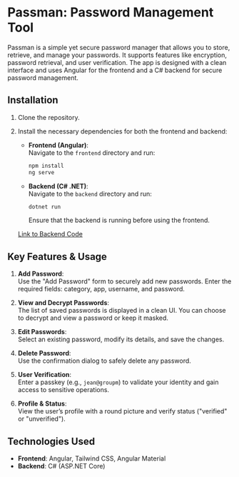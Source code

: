 # Passman: Password Management Tool

Passman is a simple yet secure password manager that allows you to store, retrieve, and manage your passwords. It supports features like encryption, password retrieval, and user verification. The app is designed with a clean interface and uses Angular for the frontend and a C# backend for secure password management.

## Installation

1. Clone the repository.
2. Install the necessary dependencies for both the frontend and backend:
   - **Frontend (Angular)**:  
     Navigate to the `frontend` directory and run:
     ```bash
     npm install
     ng serve
     ```
   - **Backend (C# .NET)**:  
     Navigate to the `backend` directory and run:
     ```bash
     dotnet run
     ```
     Ensure that the backend is running before using the frontend.

   [Link to Backend Code](#)

## Key Features & Usage

1. **Add Password**:  
   Use the "Add Password" form to securely add new passwords. Enter the required fields: category, app, username, and password.

2. **View and Decrypt Passwords**:  
   The list of saved passwords is displayed in a clean UI. You can choose to decrypt and view a password or keep it masked.

3. **Edit Passwords**:  
   Select an existing password, modify its details, and save the changes.

4. **Delete Password**:  
   Use the confirmation dialog to safely delete any password.

5. **User Verification**:  
   Enter a passkey (e.g., `jean@groupm`) to validate your identity and gain access to sensitive operations.

6. **Profile & Status**:  
   View the user’s profile with a round picture and verify status ("verified" or "unverified").

## Technologies Used

- **Frontend**: Angular, Tailwind CSS, Angular Material
- **Backend**: C# (ASP.NET Core)
